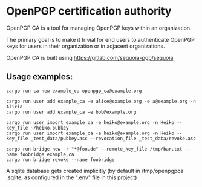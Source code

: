 # OpenPGP certification authority

OpenPGP CA is a tool for managing OpenPGP keys within an organization.

The primary goal is to make it trivial for end users to authenticate
OpenPGP keys for users in their organization or in adjacent organizations.

OpenPGP CA is built using https://gitlab.com/sequoia-pgp/sequoia


## Usage examples:

```
cargo run ca new example_ca openpgp_ca@example.org

cargo run user add example_ca -e alice@example.org -e a@example.org -n Alicia
cargo run user add example_ca -e bob@example.org

cargo run user import example_ca -e heiko@example.org -n Heiko --key_file ~/heiko.pubkey
cargo run user import example_ca -e heiko@example.org -n Heiko --key_file _test_data/pubkey.asc --revocation_file _test_data/revoke.asc

cargo run bridge new -r "*@foo.de" --remote_key_file /tmp/bar.txt --name foobridge example_ca
cargo run bridge revoke --name foobridge
```

A sqlite database gets created implicitly (by default in /tmp/openpgpca
.sqlite, as configured in the ".env" file in this project)